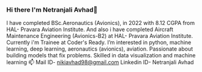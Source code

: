 ### Hi there I'm Netranjali Avhad👋
I have completed BSc.Aeronautics (Avionics), in 2022 with 8.12 CGPA from HAL- Pravara Aviation Institute.
And also i have completed Aircraft Maintenance Engineering (Avionics-B2) at HAL- Pravara Aviation Institute.
Currently i'm Trainee at Coder's Ready.
I’m interested in python, machine learning, deep learning, aeronautics (avionics), aviation.
Passionate about building models that fix problems. Skilled in data visualization and machine learning
📫 Mail ID- nikiavhad98@gmail.com
Linkedin ID- Netranjali Avhad

